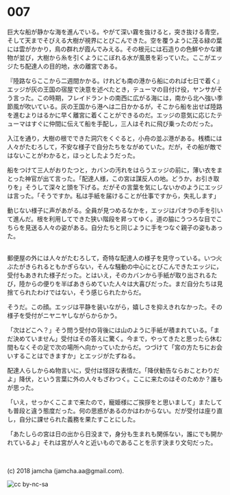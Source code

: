 # 007

巨大な船が静かな海を進んでいる。やがて深い霧を抜けると，突き抜ける青空，そして天までそびえる大樹が視界にとびこんできた。空を覆うように茂る緑の葉には雲がかかり，鳥の群れが霞んでみえる。その根元には石造りの色鮮やかな建物が並び，大樹から糸を引くようにこぼれる水が風景を彩っていた。ここがエッジたち配達人の目的地，水の離宮である。  

『陸路ならここから二週間かかる。けれども南の港から船にのれば七日で着く』エッジが灰の王国の宿屋で決意を述べたとき，テューマの目付け役，ヤンサがそう言った。この時期，フレイドラントの南西に広がる海には，南から北へ強い季節風が吹いている。灰の王国から港へは二日かかるが，そこから船を出せば陸路を進むよりはるかに早く離宮に着くことができるのだ。エッジの意気に応じたテューマはすぐに仲間に伝えて船を手配し，三人はそれに飛び乗ったのだった。  

入江を通り，大樹の根でできた洞穴をくぐると，小舟の並ぶ港がある。桟橋には人々がたむろして，不安な様子で自分たちをながめていた。だが，その船が敵ではないことがわかると，ほっとしたようだった。  

船をつけて三人がおりたつと，カバンの汚れをはらうエッジの前に，薄い衣をまとった神官が出て言った。「配達人様，この宮は謀反人の地。どうか，お引き取りを」そうして深々と頭を下げる。だがその言葉を気にしないかのようにエッジは言った。「そうですか。私は手紙を届けることが仕事ですから，失礼します」  

動じない様子に声があがる。全員が見つめるなかを，エッジはパオラの手を引いて進んだ。根を利用してできた狭い階段を昇ってゆく。道の脇にうつろな目でこちらを見送る人々の姿がある。自分たちと同じように手をつなぐ親子の姿もあった。  

<br>  
郵便屋の外には人々がたむろして，奇特な配達人の様子を見守っている。いつ火ぶたがきられるともかぎらない，そんな騒動の中心にとびこんできたエッジに，受付もあきれた様子だった。とはいえ，そのカバンから手紙が取り出されるたび，陸からの便りを半ばあきらめていた人々は大喜びだった。まだ自分たちは見捨てられたわけではない，そう感じられたからだ。  

そうだ。この顔。エッジは平静を装いながら，嬉しさを抑えきれなかった。その様子を受付がニヤニヤしながらからかう。  

「次はどこへ？」そう問う受付の背後には山のように手紙が積まれている。「まだ決めていません」受付はその答えに驚く。今まで，やってきたと思ったら休む間もなくその足で次の場所へ向かっていたからだ。つづけて「宮の方たちにお会いすることはできますか」とエッジがたずねる。  

配達人らしからぬ物言いに，受付は怪訝な表情だ。「降伏勧告ならおことわりだよ」降伏，という言葉に外の人々もざわつく。ここに来たのはそのためか？誰もが思った。  

「いえ，せっかくここまで来たので，寵姫様にご挨拶をと思いまして」またしても普段と違う態度だった。何の思惑があるのかはわからない。だが受付は座り直し，自分に課せられた義務を果たすことにした。  

「あたしらの宮は日の出から日没まで，身分も生まれも関係ない，誰にでも開かれているよ」それは宮が人々と近いものであることを示す決まり文句だった。  

<br>  
<br>  
(c) 2018 jamcha (jamcha.aa@gmail.com).  

![cc by-nc-sa](http://i.creativecommons.org/l/by-nc-sa/4.0/88x31.png)
